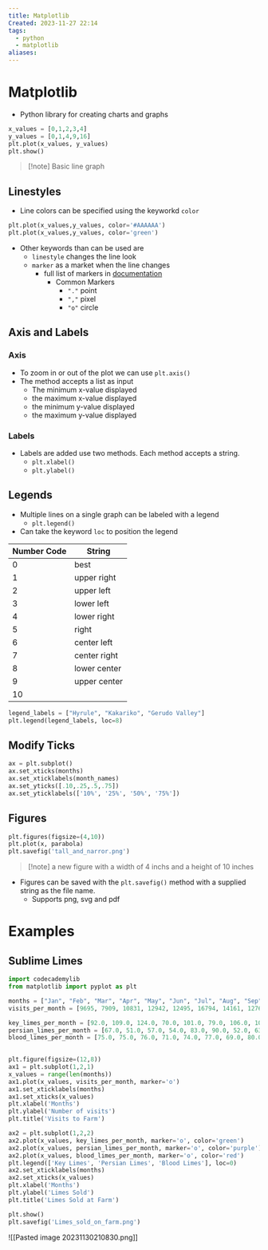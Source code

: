```yaml
---
title: Matplotlib
Created: 2023-11-27 22:14
tags:
  - python
  - matplotlib
aliases:
---
```

# Matplotlib
- Python library for creating charts and graphs

```Python
x_values = [0,1,2,3,4]
y_values = [0,1,4,9,16]
plt.plot(x_values, y_values)
plt.show()
```
>[!note] Basic line graph 

## Linestyles
- Line colors can be specified using the keyworkd `color` 
```Python
plt.plot(x_values,y_values, color='#AAAAAA')
plt.plot(x_values,y_values, color='green')
```
- Other keywords than can be used are
	- `linestyle` changes the line look
	- `marker` as a market when the line changes
		- full list of markers in [documentation](https://matplotlib.org/stable/api/markers_api.html)
			- Common Markers
				- `"."` point
				- `","` pixel
				- `"o"` circle
					

## Axis and Labels
### Axis
- To zoom in or out of the plot we can use `plt.axis()`
- The method accepts a list as input
	- The minimum x-value displayed
	- the maximum x-value displayed
	- the minimum y-value displayed
	- the maximum y-value displayed

### Labels
- Labels are added use two methods. Each method accepts a string.
	- `plt.xlabel()`
	- `plt.ylabel()`


## Legends
- Multiple lines on a single graph can be labeled with a legend
	- `plt.legend()`
- Can  take the keyword `loc` to position the legend

| Number Code | String       |
| ----------- | ------------ |
| 0           | best         |
| 1           | upper right  |
| 2           | upper left   |
| 3           | lower left   |
| 4           | lower right  |
| 5           | right        |
| 6           | center left  |
| 7           | center right |
| 8           | lower center |
| 9           | upper center |
| 10          |              |

```Python
legend_labels = ["Hyrule", "Kakariko", "Gerudo Valley"]
plt.legend(legend_labels, loc=8)
```

## Modify Ticks
```Python
ax = plt.subplot()
ax.set_xticks(months)
ax.set_xticklabels(month_names)
ax.set_yticks([.10,.25,.5,.75])
ax.set_yticklabels(['10%', '25%', '50%', '75%'])
```

## Figures
```Python
plt.figures(figsize=(4,10))
plt.plot(x, parabola)
plt.savefig('tall_and_narror.png')
```
>[!note] a new figure with a width of 4 inchs and a height of 10 inches

- Figures can be saved with the `plt.savefig()` method with a supplied string as the file name.
	- Supports png, svg and pdf



# Examples

## Sublime Limes
```Python
import codecademylib
from matplotlib import pyplot as plt

months = ["Jan", "Feb", "Mar", "Apr", "May", "Jun", "Jul", "Aug", "Sep", "Oct", "Nov", "Dec"]
visits_per_month = [9695, 7909, 10831, 12942, 12495, 16794, 14161, 12762, 12777, 12439, 10309, 8724]

key_limes_per_month = [92.0, 109.0, 124.0, 70.0, 101.0, 79.0, 106.0, 101.0, 103.0, 90.0, 102.0, 106.0]
persian_limes_per_month = [67.0, 51.0, 57.0, 54.0, 83.0, 90.0, 52.0, 63.0, 51.0, 44.0, 64.0, 78.0]
blood_limes_per_month = [75.0, 75.0, 76.0, 71.0, 74.0, 77.0, 69.0, 80.0, 63.0, 69.0, 73.0, 82.0]

  
plt.figure(figsize=(12,8))
ax1 = plt.subplot(1,2,1)
x_values = range(len(months))
ax1.plot(x_values, visits_per_month, marker='o')
ax1.set_xticklabels(months)
ax1.set_xticks(x_values)
plt.xlabel('Months')
plt.ylabel('Number of visits')
plt.title('Visits to Farm')

ax2 = plt.subplot(1,2,2)
ax2.plot(x_values, key_limes_per_month, marker='o', color='green')
ax2.plot(x_values, persian_limes_per_month, marker='o', color='purple')
ax2.plot(x_values, blood_limes_per_month, marker='o', color='red')
plt.legend(['Key Limes', 'Persian Limes', 'Blood Limes'], loc=0)
ax2.set_xticklabels(months)
ax2.set_xticks(x_values)
plt.xlabel('Months')
plt.ylabel('Limes Sold')
plt.title('Limes Sold at Farm')

plt.show()
plt.savefig('Limes_sold_on_farm.png')
```


![[Pasted image 20231130210830.png]]
